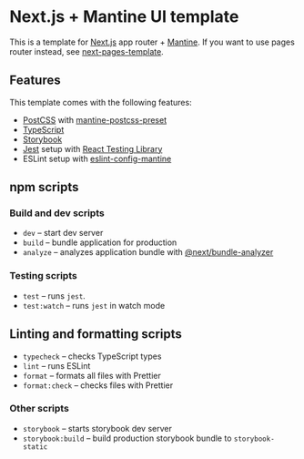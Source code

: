 # Next.js + Mantine UI template

This is a template for [Next.js](https://nextjs.org/) app router + [Mantine](https://mantine.dev/).
If you want to use pages router instead, see [next-pages-template](https://github.com/mantinedev/next-pages-template).

## Features

This template comes with the following features:

- [PostCSS](https://postcss.org/) with [mantine-postcss-preset](https://mantine.dev/styles/postcss-preset)
- [TypeScript](https://www.typescriptlang.org/)
- [Storybook](https://storybook.js.org/)
- [Jest](https://jestjs.io/) setup with [React Testing Library](https://testing-library.com/docs/react-testing-library/intro)
- ESLint setup with [eslint-config-mantine](https://github.com/mantinedev/eslint-config-mantine)

## npm scripts

### Build and dev scripts

- `dev` – start dev server
- `build` – bundle application for production
- `analyze` – analyzes application bundle with [@next/bundle-analyzer](https://www.npmjs.com/package/@next/bundle-analyzer)

### Testing scripts

- `test` – runs `jest`.
- `test:watch` – runs `jest` in watch mode


## Linting and formatting scripts
- `typecheck` – checks TypeScript types
- `lint` – runs ESLint
- `format` – formats all files with Prettier
- `format:check` – checks files with Prettier

### Other scripts

- `storybook` – starts storybook dev server
- `storybook:build` – build production storybook bundle to `storybook-static`
